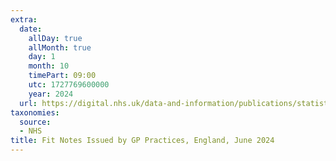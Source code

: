 ```yaml
---
extra:
  date:
    allDay: true
    allMonth: true
    day: 1
    month: 10
    timePart: 09:00
    utc: 1727769600000
    year: 2024
  url: https://digital.nhs.uk/data-and-information/publications/statistical/fit-notes-issued-by-gp-practices/june-2024
taxonomies:
  source:
  - NHS
title: Fit Notes Issued by GP Practices, England, June 2024
---
```

